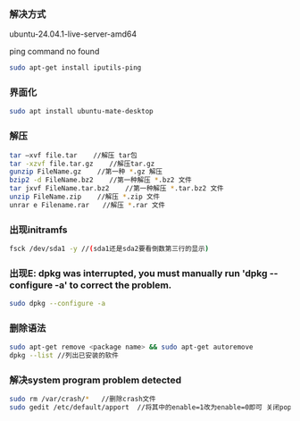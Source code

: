 ### 解决方式

ubuntu-24.04.1-live-server-amd64

ping  command no found

```bash
sudo apt-get install iputils-ping
```

### 界面化

```bash
sudo apt install ubuntu-mate-desktop
```

### 解压

```bash
tar –xvf file.tar    //解压 tar包
tar -xzvf file.tar.gz    //解压tar.gz
gunzip FileName.gz    //第一种 *.gz 解压
bzip2 -d FileName.bz2    //第一种解压 *.bz2 文件
tar jxvf FileName.tar.bz2    //第一种解压 *.tar.bz2 文件
unzip FileName.zip    //解压 *.zip 文件
unrar e Filename.rar　　//解压 *.rar 文件
```

### 出现initramfs

```bash
fsck /dev/sda1 -y //(sda1还是sda2要看倒数第三行的显示)
```

### 出现E: dpkg was interrupted, you must manually run 'dpkg --configure -a' to correct the problem.

```bash
sudo dpkg --configure -a
```

### 删除语法

```bash
sudo apt-get remove <package name> && sudo apt-get autoremove
dpkg --list //列出已安装的软件
```

### 解决system program problem detected

```bash
sudo rm /var/crash/*   //删除crash文件
sudo gedit /etc/default/apport  //将其中的enable=1改为enable=0即可 关闭pop up功能
```


